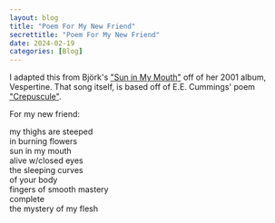 ```yaml
---
layout: blog
title: "Poem For My New Friend"
secrettitle: "Poem For My New Friend"
date: 2024-02-19
categories: [Blog]
---
```

I adapted this from Björk's <a href="https://www.youtube.com/watch?v=gE2-vfA_hs8">"Sun in My Mouth"</a> off of her 2001 album, Vespertine. That song itself, is based off of E.E. Cummings' poem <a href="https://poets.org/poem/crepuscule">"Crepuscule"</a>.  
  
For my new friend:  
  
my thighs are steeped  
in burning flowers  
sun in my mouth  
alive w/closed eyes  
the sleeping curves  
of your body  
fingers of smooth mastery  
complete  
the mystery of my flesh  